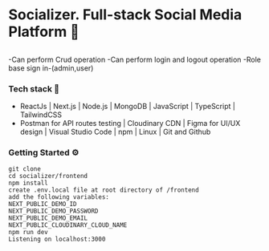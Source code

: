 # Socializer. Full-stack Social Media Platform 🫶

##
-Can perform Crud operation
-Can perform login and logout operation
-Role base sign in-(admin,user)

### Tech stack 🧰

- ReactJs | Next.js | Node.js | MongoDB | JavaScript | TypeScript | TailwindCSS
- Postman for API routes testing | Cloudinary CDN | Figma for UI/UX design | Visual Studio Code | npm | Linux |  Git and Github



### Getting Started ⚙️

```
git clone 
cd socializer/frontend
npm install
create .env.local file at root directory of /frontend 
add the following variables:
NEXT_PUBLIC_DEMO_ID
NEXT_PUBLIC_DEMO_PASSWORD
NEXT_PUBLIC_DEMO_EMAIL
NEXT_PUBLIC_CLOUDINARY_CLOUD_NAME
npm run dev
Listening on localhost:3000
```

